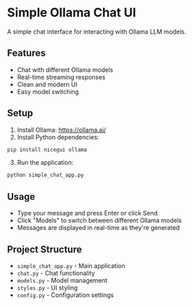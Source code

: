 # Simple Ollama Chat UI

A simple chat interface for interacting with Ollama LLM models.

## Features
- Chat with different Ollama models
- Real-time streaming responses
- Clean and modern UI
- Easy model switching

## Setup
1. Install Ollama: https://ollama.ai/
2. Install Python dependencies:
```bash
pip install nicegui ollama
```
3. Run the application:
```bash
python simple_chat_app.py
```

## Usage
- Type your message and press Enter or click Send
- Click "Models" to switch between different Ollama models
- Messages are displayed in real-time as they're generated

## Project Structure
- `simple_chat_app.py` - Main application
- `chat.py` - Chat functionality
- `models.py` - Model management
- `styles.py` - UI styling
- `config.py` - Configuration settings
